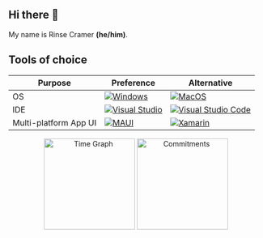 ## Hi there 👋
My name is Rinse Cramer **(he/him)**.

## Tools of choice
| Purpose | Preference | Alternative |
|--------|--------|--------|
| OS | [![Windows](https://img.shields.io/badge/Windows-0078D6?style=for-the-badge&logo=windows&logoColor=white)](https://www.microsoft.com/windows) | [![MacOS](https://img.shields.io/badge/MacOS-000000?style=for-the-badge&logo=apple&logoColor=white)](https://www.apple.com/macos) |
| IDE | [![Visual Studio](https://img.shields.io/badge/Visual%20Studio-5C2D91?logo=visualstudio&logoColor=white&style=for-the-badge)](https://visualstudio.com) | [![Visual Studio Code](https://img.shields.io/badge/VS%20Code-blue)](https://code.visualstudio.com) |
| Multi-platform App UI | [![MAUI](https://img.shields.io/badge/MAUI-512BD4?logo=dotnet&logoColor=fff&style=for-the-badge)](https://dot.net/maui) | [![Xamarin](https://img.shields.io/badge/Xamarin-3498DB?logo=xamarin&logoColor=white&style=for-the-badge)](https://learn.microsoft.com/en-us/previous-versions/xamarin/xamarin-forms/) |

<div align="center">
  <img align="center" src="http://github-profile-summary-cards.vercel.app/api/cards/productive-time?username=zaibatsu89&theme=transparent&utcOffset=5.30" height="180em" alt="Time Graph"/>
  <img align="center" src="http://github-profile-summary-cards.vercel.app/api/cards/profile-details?username=zaibatsu89&theme=transparent" height="180em" alt="Commitments"/>
</div>
